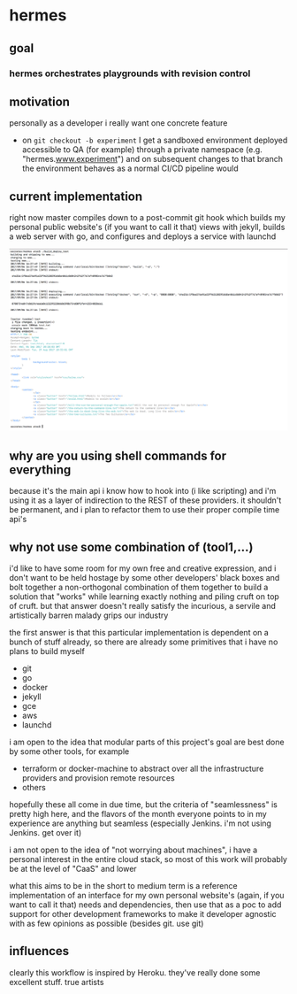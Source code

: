 # hermes
## goal
### hermes orchestrates playgrounds with revision control
## motivation
personally as a developer i really want one concrete feature
- on `git checkout -b experiment` I get a sandboxed environment deployed accessible to QA (for example) through a private namespace (e.g. "hermes.www.experiment") and on subsequent changes to that branch the environment behaves as a normal CI/CD pipeline would

## current implementation
right now master compiles down to a post-commit git hook which builds my personal public website's (if you want to call it that) views with jekyll, builds a web server with go, and configures and deploys a service with launchd

![demo](./demo.png)

## why are you using shell commands for everything
because it's the main api i know how to hook into (i like scripting) and i'm using it as a layer of indirection to the REST of these providers. it shouldn't be permanent, and i plan to refactor them to use their proper compile time api's

## why not use some combination of (tool1,...)
i'd like to have some room for my own free and creative expression, and i don't want to be held hostage by some other developers' black boxes and bolt together a non-orthogonal combination of them together to build a solution that "works" while learning exactly nothing and piling cruft on top of cruft. but that answer doesn't really satisfy the incurious, a servile and artistically barren malady grips our industry

the first answer is that this particular implementation is dependent on a bunch of stuff already, so there are already some primitives that i have no plans to build myself
- git
- go
- docker
- jekyll
- gce
- aws
- launchd

i am open to the idea that modular parts of this project's goal are best done by some other tools, for example
- terraform or docker-machine to abstract over all the infrastructure providers and provision remote resources
- others

hopefully these all come in due time, but the criteria of "seamlessness" is pretty high here, and the flavors of the month everyone points to in my experience are anything but seamless (especially Jenkins. i'm not using Jenkins. get over it)

i am not open to the idea of "not worrying about machines", i have a personal interest in the entire cloud stack, so most of this work will probably be at the level of "CaaS" and lower

what this aims to be in the short to medium term is a reference implementation of an interface for my own personal website's (again, if you want to call it that) needs and dependencies, then use that as a poc to add support for other development frameworks to make it developer agnostic with as few opinions as possible (besides git. use git)


## influences
clearly this workflow is inspired by Heroku. they've really done some excellent stuff. true artists
